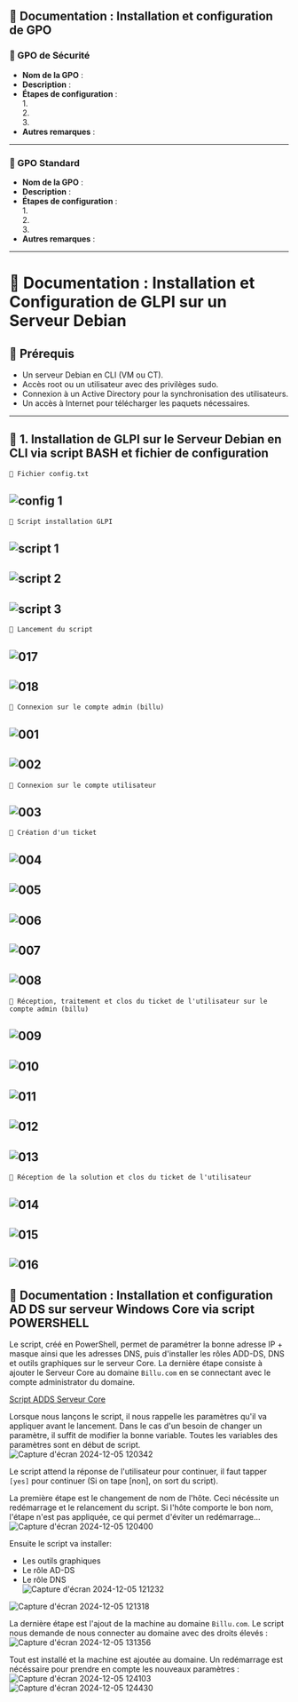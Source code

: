 ## 🎯 Documentation : Installation et configuration de GPO

### 🎯 GPO de Sécurité
- **Nom de la GPO** :  
- **Description** :  
- **Étapes de configuration** :  
  1.  
  2.  
  3.  
- **Autres remarques** :  

---

### 🎯 GPO Standard
- **Nom de la GPO** :  
- **Description** :  
- **Étapes de configuration** :  
  1.  
  2.  
  3.  
- **Autres remarques** :  

---

# 🎯 Documentation : Installation et Configuration de GLPI sur un Serveur Debian


## 🎯 Prérequis

- Un serveur Debian en CLI (VM ou CT).
- Accès root ou un utilisateur avec des privilèges sudo.
- Connexion à un Active Directory pour la synchronisation des utilisateurs.
- Un accès à Internet pour télécharger les paquets nécessaires.

---

## 🎯 1. Installation de GLPI sur le Serveur Debian en CLI via script BASH et fichier de configuration

``📑 Fichier config.txt``

![config 1](https://github.com/user-attachments/assets/4326e919-a1d2-4ef2-9217-50d211771e95)<br>
---

``📑 Script installation GLPI``

![script 1](https://github.com/user-attachments/assets/681b8f1b-b354-4f2f-9896-2683f26ad4d5)<br>
---
![script 2](https://github.com/user-attachments/assets/6c49ccf4-c45c-486a-b442-558d469106db)<br>
---
![script 3](https://github.com/user-attachments/assets/f3c09379-6f0d-414b-8335-9734957bea93)<br>
---

``📑 Lancement du script``

![017](https://github.com/user-attachments/assets/fbfe3fcd-ba70-4121-8ebd-4e1a0516ac94)<br>
---
![018](https://github.com/user-attachments/assets/eb8ec1df-e6ce-4db6-af08-e9218074268b)<br>
---

``📑 Connexion sur le compte admin (billu)``

![001](https://github.com/user-attachments/assets/99c60c91-80e5-4bce-a74d-69b85e29e6be)<br>
---
![002](https://github.com/user-attachments/assets/3ff82d21-aeb8-4909-9ed3-524b1166acbd)<br>
---

``📑 Connexion sur le compte utilisateur``

![003](https://github.com/user-attachments/assets/7c46272c-778f-46fa-ba8d-31e5b8fd60f9)<br>
---

``📑 Création d'un ticket``

![004](https://github.com/user-attachments/assets/9c08904a-e19c-438d-99c0-643b0ed9fe45)<br>
---
![005](https://github.com/user-attachments/assets/7492bda0-3a30-4111-b8c9-e7053a177089)<br>
---
![006](https://github.com/user-attachments/assets/256e0ded-178e-4eb7-9a06-eaff91a1e264)<br>
---
![007](https://github.com/user-attachments/assets/090410c2-bf6b-4e5e-9187-0e6f90667ca5)<br>
---
![008](https://github.com/user-attachments/assets/bd91bc7c-502e-443e-b81d-5b2469b01c5d)<br>
---

``📑 Réception, traitement et clos du ticket de l'utilisateur sur le compte admin (billu)``

![009](https://github.com/user-attachments/assets/9fec810e-85d2-4e94-b099-19908a7b579c)<br>
---
![010](https://github.com/user-attachments/assets/eb27abf3-6b5d-4608-9b8b-0369c4681e33)<br>
---
![011](https://github.com/user-attachments/assets/3cabd561-ddf2-43c5-ae6a-6eb0fa62efd5)<br>
---
![012](https://github.com/user-attachments/assets/51a97bd4-2a3a-4d45-b36b-838ce8c23e73)<br>
---
![013](https://github.com/user-attachments/assets/bad969c0-ecac-4268-8cac-0955cf0bb0c0)<br>
---

``📑 Réception de la solution et clos du ticket de l'utilisateur``

![014](https://github.com/user-attachments/assets/ba16ef29-f360-40c5-8ecf-cdbb037c384e)<br>
---
![015](https://github.com/user-attachments/assets/1cb4aa23-ae56-4c5a-a01a-7b315a646813)<br>
---
![016](https://github.com/user-attachments/assets/727f4b31-1bfb-4279-a855-5f1910002970)<br>
---

## 🎯 Documentation : Installation et configuration AD DS sur serveur Windows Core via script POWERSHELL

Le script, créé en PowerShell, permet de paramétrer la bonne adresse IP + masque ainsi que les adresses DNS, puis d'installer les rôles ADD-DS, DNS et outils graphiques sur le serveur Core. La dernière étape consiste à ajouter le Serveur Core au domaine `Billu.com` en se connectant avec le compte administrator du domaine.

[Script ADDS Serveur Core](https://github.com/WildCodeSchool/TSSR-2409-VERT-P3-G1-build-your-infra/blob/main/S03/Script_Install_ADDS_DNS_Core.ps1)

Lorsque nous lançons le script, il nous rappelle les paramètres qu'il va appliquer avant le lancement. Dans le cas d'un besoin de changer un paramètre, il suffit de modifier la bonne variable. Toutes les variables des paramètres sont en début de script.  
![Capture d'écran 2024-12-05 120342](https://github.com/user-attachments/assets/40df7883-5635-451b-9191-e658cc8dbf5f)

Le script attend la réponse de l'utilisateur pour continuer, il faut tapper `[yes]` pour continuer (Si on tape [non], on sort du script).

La première étape est le changement de nom de l'hôte. Ceci nécéssite un redémarrage et le relancement du script. Si l'hôte comporte le bon nom, l'étape n'est pas appliquée, ce qui permet d'éviter un redémarrage...
![Capture d'écran 2024-12-05 120400](https://github.com/user-attachments/assets/a0edffda-30b6-47a2-851f-48e8a6561494)

Ensuite le script va installer:  
* Les outils graphiques  
* Le rôle AD-DS  
* Le rôle DNS  
![Capture d'écran 2024-12-05 121232](https://github.com/user-attachments/assets/26963fec-1ea5-4748-ba5b-7848d808f91d)

![Capture d'écran 2024-12-05 121318](https://github.com/user-attachments/assets/fd14847a-4315-4069-b189-be1b7cd5f838)

La dernière étape est l'ajout de la machine au domaine `Billu.com`. Le script nous demande de nous connecter au domaine avec des droits élevés :  
![Capture d'écran 2024-12-05 131356](https://github.com/user-attachments/assets/d909f97b-5c3c-467a-a3da-211bc64045c1)

Tout est installé et la machine est ajoutée au domaine. Un redémarrage est nécéssaire pour prendre en compte les nouveaux paramètres :  
![Capture d'écran 2024-12-05 124103](https://github.com/user-attachments/assets/d141ee2e-5ea0-44cb-84a1-f514d7ce6e19)
![Capture d'écran 2024-12-05 124430](https://github.com/user-attachments/assets/8c70ccb8-39d7-4aa2-ae35-fe4f64299856)

